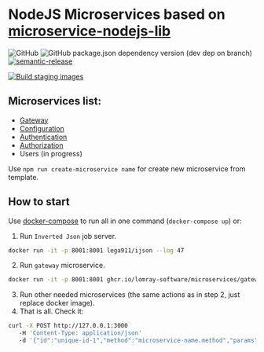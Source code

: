 # NodeJS Microservices based on [microservice-nodejs-lib](https://github.com/Lomray-Software/microservice-nodejs-lib)

![GitHub](https://img.shields.io/github/license/Lomray-Software/microservices)
![GitHub package.json dependency version (dev dep on branch)](https://img.shields.io/github/package-json/dependency-version/Lomray-Software/microservices/dev/typescript/staging)
[![semantic-release](https://img.shields.io/badge/%20%20%F0%9F%93%A6%F0%9F%9A%80-semantic--release-e10079.svg)](https://github.com/semantic-release/semantic-release)

[![Build staging images](https://github.com/Lomray-Software/microservices/actions/workflows/staging.yml/badge.svg?branch=staging)](https://github.com/Lomray-Software/microservices/actions/workflows/staging.yml)

## Microservices list:
 - [Gateway](microservices/gateway)
 - [Configuration](microservices/configuration)
 - [Authentication](microservices/authentication)
 - [Authorization](microservices/authorization)
 - Users (in progress)
 
Use `npm run create-microservice name` for create new microservice from template.

## How to start
Use [docker-compose](docker-compose.yml) to run all in one command (`docker-compose up`) or:

1. Run `Inverted Json` job server.
```bash
docker run -it -p 8001:8001 lega911/ijson --log 47
```
2. Run `gateway` microservice.
```bash
docker run -it -p 8001:8001 ghcr.io/lomray-software/microservices/gateway:latest-staging
```
3. Run other needed microservices (the same actions as in step 2, just replace docker image).
4. That is all. Check it:
```bash
curl -X POST http://127.0.0.1:3000
   -H 'Content-Type: application/json'
   -d '{"id":"unique-id-1","method":"microservice-name.method","params":{}}'
```
